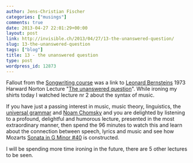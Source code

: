 ```yaml
---
author: Jens-Christian Fischer
categories: ["musings"]
comments: true
date: 2013-04-27 22:01:29+00:00
layout: post
link: http://invisible.ch/2013/04/27/13-the-unanswered-question/
slug: 13-the-unanswered-question
tags: ["blog"]
title: 13 - the unanswered question
type: post
wordpress_id: 12873
---
```


Fallout from the [Songwriting course](/2013/04/24/16-pat-pattisons-introduction-to-songwriting-recap/) was a link to [Leonard Bernsteins](http://en.wikipedia.org/wiki/Leonard_Bernstein) 1973 Harward Norton Lecture "[The unanswered question](https://www.youtube.com/playlist?list=PLwA6LUf2OwxZ53dFAnRZXqPVodZNaoOQK)". While ironing my shirts today I watched lecture nr 2 about the syntax of music.



If you have just a passing interest in music, music theory, linguistics, the [universal grammar](http://en.wikipedia.org/wiki/Universal_grammar) and [Noam Chomsky](http://en.wikipedia.org/wiki/Noam_chomsky) and you are delighted by listening to a profound, delightful and humorous lecture, presented in the most extraordinary manner, then spend the 96 minutes to watch this and learn about the connection between speech, lyrics and music and see how Mozarts [Sonata in G Minor #40](http://en.wikipedia.org/wiki/Symphony_No._40_(Mozart)) is constructed.

I will be spending more time ironing in the future, there are 5 other lectures to be seen.

